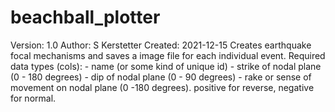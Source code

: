 # beachball_plotter
Version: 1.0 Author: S Kerstetter Created: 2021-12-15  Creates earthquake focal mechanisms and saves a image file for each individual event. Required data types (cols):  - name (or some kind of unique id)  - strike of nodal plane (0 - 180 degrees)  - dip of nodal plane (0 - 90 degrees)  - rake or sense of movement on nodal plane (0 -180 degrees). positive for reverse, negative for normal.
